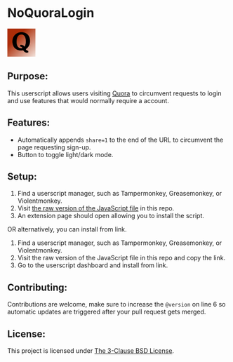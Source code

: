 # NoQuoraLogin

![logo](logo.png)

## Purpose:

This userscript allows users visiting [Quora](https://www.quora.com/) to circumvent requests to login and use features that would normally require a account.

## Features:

* Automatically appends `share=1` to the end of the URL to circumvent the page requesting sign-up.
* Button to toggle light/dark mode. 

## Setup: 

1) Find a userscript manager, such as Tampermonkey, Greasemonkey, or Violentmonkey. 
2) Visit [the raw version of the JavaScript file](https://github.com/glob-bruh/NoQuoraLogin/raw/main/NoQuoraLogin.user.js) in this repo.
3) An extension page should open allowing you to install the script. 

OR alternatively, you can install from link. 

1) Find a userscript manager, such as Tampermonkey, Greasemonkey, or Violentmonkey.
2) Visit the raw version of the JavaScript file in this repo and copy the link.
3) Go to the userscript dashboard and install from link.

## Contributing:

Contributions are welcome, make sure to increase the `@version` on line 6 so automatic updates are triggered after your pull request gets merged.

## License:

This project is licensed under [The 3-Clause BSD License](https://opensource.org/license/bsd-3-clause).
